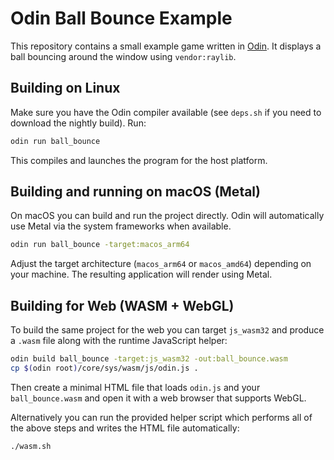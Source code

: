 # Odin Ball Bounce Example

This repository contains a small example game written in [Odin](https://odin-lang.org). It displays a ball bouncing around the window using `vendor:raylib`.

## Building on Linux

Make sure you have the Odin compiler available (see `deps.sh` if you need to download the nightly build). Run:

```bash
odin run ball_bounce
```

This compiles and launches the program for the host platform.

## Building and running on macOS (Metal)

On macOS you can build and run the project directly. Odin will automatically use Metal via the system frameworks when available.

```bash
odin run ball_bounce -target:macos_arm64
```

Adjust the target architecture (`macos_arm64` or `macos_amd64`) depending on your machine. The resulting application will render using Metal.

## Building for Web (WASM + WebGL)

To build the same project for the web you can target `js_wasm32` and produce a `.wasm` file along with the runtime JavaScript helper:

```bash
odin build ball_bounce -target:js_wasm32 -out:ball_bounce.wasm
cp $(odin root)/core/sys/wasm/js/odin.js .
```

Then create a minimal HTML file that loads `odin.js` and your `ball_bounce.wasm` and open it with a web browser that supports WebGL.

Alternatively you can run the provided helper script which performs all of the above steps and writes the HTML file automatically:

```bash
./wasm.sh
```

